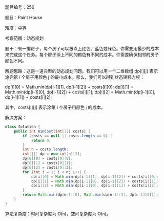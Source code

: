 题目编号：256

题目：Paint House

难度：中等

考察范围：动态规划

题干：有一排房子，每个房子可以被涂上红色、蓝色或绿色。你需要用最少的成本来完成这个任务。每个房子涂上不同的颜色有不同的成本。你需要确保相邻的房子颜色不同。

解题思路：这是一道典型的动态规划问题。我们可以用一个二维数组 dp[i][j] 表示涂完第 i 个房子用颜色 j 的最小成本。那么，我们可以得到状态转移方程：

dp[i][0] = Math.min(dp[i-1][1], dp[i-1][2]) + costs[i][0];
dp[i][1] = Math.min(dp[i-1][0], dp[i-1][2]) + costs[i][1];
dp[i][2] = Math.min(dp[i-1][0], dp[i-1][1]) + costs[i][2];

其中，costs[i][j] 表示涂第 i 个房子用颜色 j 的成本。

解决方案：

```java
class Solution {
    public int minCost(int[][] costs) {
        if (costs == null || costs.length == 0) {
            return 0;
        }
        int n = costs.length;
        int[][] dp = new int[n][3];
        dp[0][0] = costs[0][0];
        dp[0][1] = costs[0][1];
        dp[0][2] = costs[0][2];
        for (int i = 1; i < n; i++) {
            dp[i][0] = Math.min(dp[i-1][1], dp[i-1][2]) + costs[i][0];
            dp[i][1] = Math.min(dp[i-1][0], dp[i-1][2]) + costs[i][1];
            dp[i][2] = Math.min(dp[i-1][0], dp[i-1][1]) + costs[i][2];
        }
        return Math.min(dp[n-1][0], Math.min(dp[n-1][1], dp[n-1][2]));
    }
}
```

算法复杂度：时间复杂度为 O(n)，空间复杂度为 O(n)。